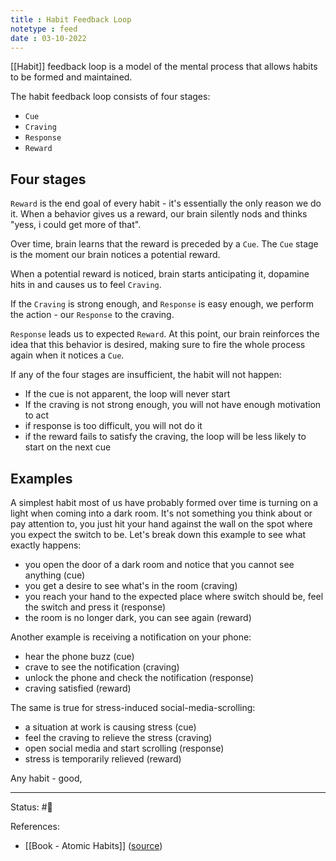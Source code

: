 ```yaml
---
title : Habit Feedback Loop
notetype : feed
date : 03-10-2022
---
```


[[Habit]] feedback loop is a model of the mental process that allows habits to be formed and maintained.

The habit feedback loop consists of four stages:
- `Cue`
- `Craving`
- `Response`
- `Reward`

## Four stages

`Reward` is the end goal of every habit - it's essentially the only reason we do it. When a behavior gives us a reward, our brain silently nods and thinks "yess, i could get more of that". 

Over time, brain learns that the reward is preceded by a `Cue`. The `Cue` stage is the moment our brain notices a potential reward.

When a potential reward is noticed, brain starts anticipating it, dopamine hits in and causes us to feel `Craving`.

If the `Craving` is strong enough, and `Response` is easy enough, we perform the action - our `Response` to the craving.

`Response` leads us to expected `Reward`. At this point, our brain reinforces the idea that this behavior is desired, making sure to fire the whole process again when it notices a `Cue`.

If any of the four stages are insufficient, the habit will not happen:
- If the cue is not apparent, the loop will never start
- If the craving is not strong enough, you will not have enough motivation to act
- if response is too difficult, you will not do it
- if the reward fails to satisfy the craving, the loop will be less likely to start on the next cue


## Examples

A simplest habit most of us have probably formed over time is turning on a light when coming into a dark room. It's not something you think about or pay attention to, you just hit your hand against the wall on the spot where you expect the switch to be. Let's break down this example to see what exactly happens:
- you open the door of a dark room and notice that you cannot see anything (cue)
- you get a desire to see what's in the room (craving)
- you reach your hand to the expected place where switch should be, feel the switch and press it (response)
- the room is no longer dark, you can see again (reward)

Another example is receiving a notification on your phone:
- hear the phone buzz (cue)
- crave to see the notification (craving)
- unlock the phone and check the notification (response)
- craving satisfied (reward)

The same is true for stress-induced social-media-scrolling:
- a situation at work is causing stress (cue)
- feel the craving to relieve the stress (craving)
- open social media and start scrolling (response)
- stress is temporarily relieved (reward)

Any habit - good,



-----

Status: #🌱 

References:
- [[Book - Atomic Habits]] ([source](https://www.amazon.com/gp/product/0735211299/ref=as_li_qf_asin_il_tl))